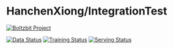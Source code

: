 # HanchenXiong/IntegrationTest 

[![Boltzbit Project](https://img.shields.io/badge/Boltzbit-Project-blueviolet?style=for-the-badge)](https://demo.platform.boltzbit.com/demo-user/HanchenXiong/IntegrationTest)

[![Data Status](http://demo.platform.boltzbit.com/github-service/api/v1/cubes/status/data?repositoryOwnerPlusName=HanchenXiong/IntegrationTest&token=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)](https://demo.platform.boltzbit.com/demo-user/HanchenXiong/IntegrationTest?tab=Dataset)
[![Training Status](http://demo.platform.boltzbit.com/github-service/api/v1/cubes/status/train?repositoryOwnerPlusName=HanchenXiong/IntegrationTest&token=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)](https://demo.platform.boltzbit.com/demo-user/HanchenXiong/IntegrationTest?tab=Training)
[![Serving Status](http://demo.platform.boltzbit.com/github-service/api/v1/cubes/status/serving?repositoryOwnerPlusName=HanchenXiong/IntegrationTest&token=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)](https://demo.platform.boltzbit.com/demo-user/HanchenXiong/IntegrationTest?tab=Deployment)